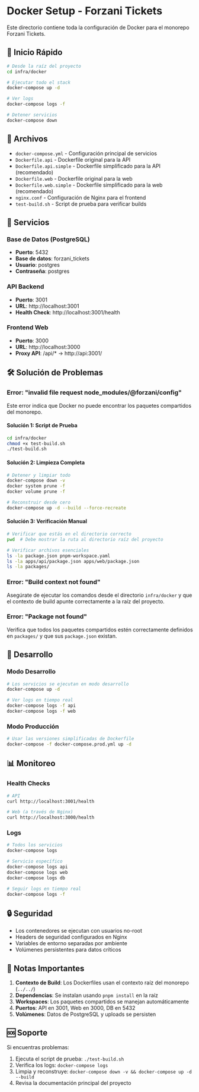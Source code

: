 # Docker Setup - Forzani Tickets

Este directorio contiene toda la configuración de Docker para el monorepo Forzani Tickets.

## 🚀 Inicio Rápido

```bash
# Desde la raíz del proyecto
cd infra/docker

# Ejecutar todo el stack
docker-compose up -d

# Ver logs
docker-compose logs -f

# Detener servicios
docker-compose down
```

## 📁 Archivos

- `docker-compose.yml` - Configuración principal de servicios
- `Dockerfile.api` - Dockerfile original para la API
- `Dockerfile.api.simple` - Dockerfile simplificado para la API (recomendado)
- `Dockerfile.web` - Dockerfile original para la web
- `Dockerfile.web.simple` - Dockerfile simplificado para la web (recomendado)
- `nginx.conf` - Configuración de Nginx para el frontend
- `test-build.sh` - Script de prueba para verificar builds

## 🔧 Servicios

### Base de Datos (PostgreSQL)

- **Puerto**: 5432
- **Base de datos**: forzani_tickets
- **Usuario**: postgres
- **Contraseña**: postgres

### API Backend

- **Puerto**: 3001
- **URL**: http://localhost:3001
- **Health Check**: http://localhost:3001/health

### Frontend Web

- **Puerto**: 3000
- **URL**: http://localhost:3000
- **Proxy API**: /api/\* → http://api:3001/

## 🛠️ Solución de Problemas

### Error: "invalid file request node_modules/@forzani/config"

Este error indica que Docker no puede encontrar los paquetes compartidos del monorepo.

#### Solución 1: Script de Prueba

```bash
cd infra/docker
chmod +x test-build.sh
./test-build.sh
```

#### Solución 2: Limpieza Completa

```bash
# Detener y limpiar todo
docker-compose down -v
docker system prune -f
docker volume prune -f

# Reconstruir desde cero
docker-compose up -d --build --force-recreate
```

#### Solución 3: Verificación Manual

```bash
# Verificar que estás en el directorio correcto
pwd  # Debe mostrar la ruta al directorio raíz del proyecto

# Verificar archivos esenciales
ls -la package.json pnpm-workspace.yaml
ls -la apps/api/package.json apps/web/package.json
ls -la packages/
```

### Error: "Build context not found"

Asegúrate de ejecutar los comandos desde el directorio `infra/docker` y que el contexto de build apunte correctamente a la raíz del proyecto.

### Error: "Package not found"

Verifica que todos los paquetes compartidos estén correctamente definidos en `packages/` y que sus `package.json` existan.

## 🔄 Desarrollo

### Modo Desarrollo

```bash
# Los servicios se ejecutan en modo desarrollo
docker-compose up -d

# Ver logs en tiempo real
docker-compose logs -f api
docker-compose logs -f web
```

### Modo Producción

```bash
# Usar las versiones simplificadas de Dockerfile
docker-compose -f docker-compose.prod.yml up -d
```

## 📊 Monitoreo

### Health Checks

```bash
# API
curl http://localhost:3001/health

# Web (a través de Nginx)
curl http://localhost:3000/health
```

### Logs

```bash
# Todos los servicios
docker-compose logs

# Servicio específico
docker-compose logs api
docker-compose logs web
docker-compose logs db

# Seguir logs en tiempo real
docker-compose logs -f
```

## 🔒 Seguridad

- Los contenedores se ejecutan con usuarios no-root
- Headers de seguridad configurados en Nginx
- Variables de entorno separadas por ambiente
- Volúmenes persistentes para datos críticos

## 📝 Notas Importantes

1. **Contexto de Build**: Los Dockerfiles usan el contexto raíz del monorepo (`../../`)
2. **Dependencias**: Se instalan usando `pnpm install` en la raíz
3. **Workspaces**: Los paquetes compartidos se manejan automáticamente
4. **Puertos**: API en 3001, Web en 3000, DB en 5432
5. **Volúmenes**: Datos de PostgreSQL y uploads se persisten

## 🆘 Soporte

Si encuentras problemas:

1. Ejecuta el script de prueba: `./test-build.sh`
2. Verifica los logs: `docker-compose logs`
3. Limpia y reconstruye: `docker-compose down -v && docker-compose up -d --build`
4. Revisa la documentación principal del proyecto

